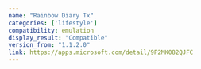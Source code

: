 ```yaml
---
name: "Rainbow Diary Tx"
categories: ['lifestyle']
compatibility: emulation
display_result: "Compatible"
version_from: "1.1.2.0"
link: https://apps.microsoft.com/detail/9P2MK082QJFC
---
```

